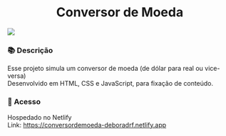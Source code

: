 <h1 align="center">Conversor de Moeda </h1>
<img src="https://github.com/deboradrf/conversor-de-moeda/assets/130398684/c2f6ae94-c243-43da-9c9e-aed603e7b1c2">

### 📚 Descrição
Esse projeto simula um conversor de moeda (de dólar para real ou vice-versa) <br>
Desenvolvido em HTML, CSS e JavaScript, para fixação de conteúdo.

### 📁 Acesso
Hospedado no Netlify <br>
Link: https://conversordemoeda-deboradrf.netlify.app

